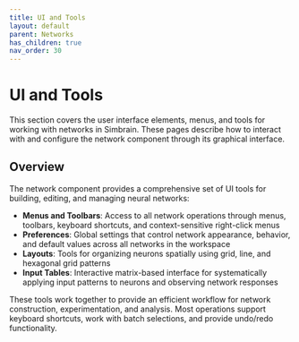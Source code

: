```yaml
---
title: UI and Tools
layout: default
parent: Networks
has_children: true
nav_order: 30
---
```


# UI and Tools

This section covers the user interface elements, menus, and tools for working with networks in Simbrain. These pages describe how to interact with and configure the network component through its graphical interface.

## Overview

The network component provides a comprehensive set of UI tools for building, editing, and managing neural networks:

- **Menus and Toolbars**: Access to all network operations through menus, toolbars, keyboard shortcuts, and context-sensitive right-click menus
- **Preferences**: Global settings that control network appearance, behavior, and default values across all networks in the workspace
- **Layouts**: Tools for organizing neurons spatially using grid, line, and hexagonal grid patterns
- **Input Tables**: Interactive matrix-based interface for systematically applying input patterns to neurons and observing network responses

These tools work together to provide an efficient workflow for network construction, experimentation, and analysis. Most operations support keyboard shortcuts, work with batch selections, and provide undo/redo functionality.

